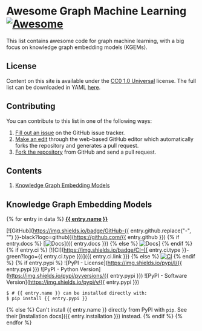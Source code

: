 # Awesome Graph Machine Learning [![Awesome](https://awesome.re/badge.svg)](https://awesome.re)

This list contains awesome code for graph machine learning, with a big
focus on knowledge graph embedding models (KGEMs).

## License

Content on this site is available under the [CC0 1.0 Universal](https://github.com/pykeen/kgem-software-review/blob/main/LICENSE)
license. The full list can be downloaded in YAML
[here](https://raw.githubusercontent.com/pykeen/kgem-software-review/main/_data/software.yml).

## Contributing

You can contribute to this list in one of the following ways:

1. [Fill out an issue](https://github.com/pykeen/kgem-software-review/issues/new?assignees=cthoyt&labels=enhancement&template=new-software-package.md&title=) on the GitHub issue tracker.
2. [Make an edit](https://github.com/pykeen/kgem-software-review/edit/main/_data/software.yml) through the web-based GitHub editor which automatically forks the repository and generates a pull request.
3. [Fork the repository](https://github.com/pykeen/kgem-software-review/) from GitHub and send a pull request.

## Contents

1. [Knowledge Graph Embedding Models](#knowledge-graph-embedding-models)

## Knowledge Graph Embedding Models

{% for entry in data %}
<strong><a href="{% if entry.homepage %}{{ entry.homepage }}{% else %}https://github.com/{{ entry.github }}{% endif %}">{{ entry.name }}</a></strong>

[![GitHub](https://img.shields.io/badge/GitHub-{{ entry.github.replace("-", "") }}-black?logo=github)](https://github.com/{{ entry.github }})
{% if entry.docs  %}
[![Docs](https://img.shields.io/badge/Docs-available-green?logo=gitbook)]({{ entry.docs }})
{% else %}
![Docs](https://img.shields.io/badge/Docs-missing-red?logo=gitbook)]
{% endif %}
{% if entry.ci  %}
[![CI](https://img.shields.io/badge/CI-{{ entry.ci.type }}-green?logo={{ entry.ci.type }})]({{ entry.ci.link }})
{% else %}
[![CI](https://img.shields.io/badge/CI-missing-red)]()
{% endif %}
{% if entry.pypi %}
![PyPI - License](https://img.shields.io/pypi/l/{{ entry.pypi }})
![PyPI - Python Version](https://img.shields.io/pypi/pyversions/{{ entry.pypi }})
![PyPI - Software Version](https://img.shields.io/pypi/v/{{ entry.pypi }})

```shell
$ # {{ entry.name }} can be installed directly with:
$ pip install {{ entry.pypi }}
```
{% else %}
Can't install {{ entry.name }} directly from PyPI with `pip`. See their [installation docs]({{ entry.installation }}) instead.
{% endif %}
{% endfor %}
